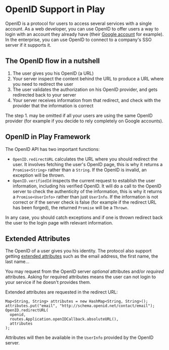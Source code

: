 # OpenID Support in Play

OpenID is a protocol for users to access several services with a single account. As a web developer, you can use OpenID to offer users a way to login with an account they already have (their [Google account](http://code.google.com/apis/accounts/docs/OpenID.html) for example). In the enterprise, you can use OpenID to connect to a company's SSO server if it supports it.

## The OpenID flow in a nutshell

1. The user gives you his OpenID (a URL)
2. Your server inspect the content behind the URL to produce a URL where you need to redirect the user
3. The user validates the authorization on his OpenID provider, and gets redirected back to your server
4. Your server receives information from that redirect, and check with the provider that the information is correct

The step 1. may be omitted if all your users are using the same OpenID provider (for example if you decide to rely completely on Google accounts).

## OpenID in Play Framework

The OpenID API has two important functions:

* `OpenID.redirectURL` calculates the URL where you should redirect the user. It involves fetching the user's OpenID page, this is why it returns a `Promise<String>` rather than a `String`. If the OpenID is invalid, an exception will be thrown.
* `OpenID.verifiedId` inspects the current request to establish the user information, including his verified OpenID. It will do a call to the OpenID server to check the authenticity of the information, this is why it returns a `Promise<UserInfo>` rather than just `UserInfo`. If the information is not correct or if the server check is false (for example if the redirect URL has been forged), the returned `Promise` will be a `Thrown`.

In any case, you should catch exceptions and if one is thrown redirect back the user to the login page with relevant information.

## Extended Attributes

The OpenID of a user gives you his identity. The protocol also support getting [extended attributes](http://openid.net/specs/openid-attribute-exchange-1_0.html) such as the email address, the first name, the last name...

You may request from the OpenID server *optional* attributes and/or *required* attributes. Asking for required attributes means the user can not login to your service if he doesn't provides them.

Extended attributes are requested in the redirect URL:

```
Map<String, String> attributes = new HashMap<String, String>();
attributes.put("email", "http://schema.openid.net/contact/email");
OpenID.redirectURL(
  openid, 
  routes.Application.openIDCallback.absoluteURL(), 
  attributes
);
```

Attributes will then be available in the `UserInfo` provided by the OpenID server.
